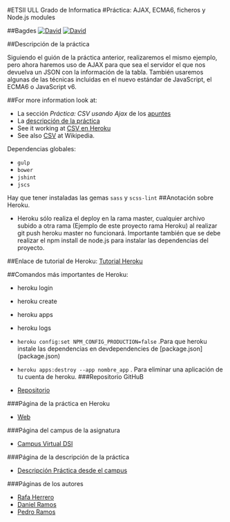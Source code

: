 #ETSII ULL Grado de Informatica 
#Práctica: AJAX, ECMA6, ficheros y Node.js modules

##Bagdes
[![David](https://img.shields.io/david/ULL-ESIT-GRADOII-DSI/ajax-ecma6-ficheros-rafa-pedro-dani.svg?style=flat-square)](https://david-dm.org/ULL-ESIT-GRADOII-DSI/ajax-ecma6-ficheros-rafa-pedro-dani#info=dependencies&view=table)
[![David](https://img.shields.io/david/dev/ULL-ESIT-GRADOII-DSI/ajax-ecma6-ficheros-rafa-pedro-dani.svg?style=flat-square)](https://david-dm.org/ULL-ESIT-GRADOII-DSI/ajax-ecma6-ficheros-rafa-pedro-dani#info=devDependencies&view=table)

##Descripción de la práctica

Siguiendo el guión de la práctica anterior, realizaremos el mismo ejemplo, pero ahora haremos uso de AJAX para que sea el servidor el que nos devuelva un JSON con la información de la tabla. También usaremos algunas de las técnicas incluidas en el nuevo estándar de JavaScript, el ECMA6 o JavaScript v6.

##For more information look at:

* La sección *Práctica: CSV usando Ajax* de los [apuntes](http://crguezl.github.io/pl-html/node12.html)
* La [descripción de la práctica](https://casianorodriguezleon.gitbooks.io/pl1516/content/practicas/practicaajaxcsv.html)
* See it working at [CSV en Heroku](https://cvsajax.herokuapp.com/)
* See also [CSV](http://en.wikipedia.org/wiki/Comma-separated_values) at Wikipedia.

Dependencias globales:
* `gulp`
* `bower`
* `jshint`
* `jscs`

Hay que tener instaladas las gemas `sass` y `scss-lint`
##Anotación sobre Heroku.
* Heroku sólo realiza el deploy en la rama master, cualquier archivo subido a otra rama (Ejemplo de este proyecto rama Heroku) al realizar git push heroku master no funcionará. Importante también que se debe realizar el npm install de node.js para instalar las dependencias del proyecto.

##Enlace de tutorial de Heroku:
[Tutorial Heroku](https://devcenter.heroku.com/articles/getting-started-with-nodejs#introduction)

##Comandos más importantes de Heroku:
* heroku login
* heroku create
* heroku apps
* heroku logs
* `heroku config:set NPM_CONFIG_PRODUCTION=false` .Para que heroku instale las dependencias en devdependencies de [package.json] (package.json)
* `heroku apps:destroy --app nombre_app` . Para eliminar una aplicación de tu cuenta de heroku.
###Repositorio GitHuB

* [Repositorio](https://github.com/ULL-ESIT-GRADOII-DSI/localstorage-jquery-underscore-express-sass-heroku-rafa-pedro-dani)

###Página de la práctica en Heroku

* [Web](http://p8dsi.herokuapp.com/)

###Página del campus de la asignatura
* [Campus Virtual DSI](https://campusvirtual.ull.es/1516/course/view.php?id=144)

###Página de la descripción de la práctica
* [Descripción Práctica desde el campus](https://campusvirtual.ull.es/1516/mod/page/view.php?id=189370)

###Páginas de los autores

* [Rafa Herrero](http://rafaherrero.github.io/)
* [Daniel Ramos](http://danielramosacosta.github.io/#/)
* [Pedro Ramos](http://alu0100505078.github.io/)
